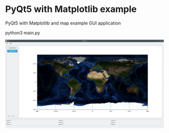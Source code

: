 # PyQt5 with Matplotlib example
PyQt5 with Matplotlib and map example GUI application

  python3 main.py
 
![Sample screenshot](ui/example.png)
